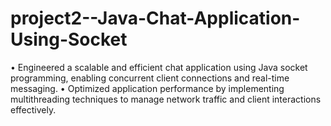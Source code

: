 # project2--Java-Chat-Application-Using-Socket
 • Engineered a scalable and efficient chat application using Java socket programming, enabling concurrent client  connections and real-time messaging.  • Optimized application performance by implementing multithreading techniques to manage network traffic and  client interactions effectively. 
